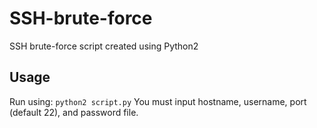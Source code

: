 # SSH-brute-force
SSH brute-force script created using Python2

## Usage
Run using:
```python2 script.py```
You must input hostname, username, port (default 22), and password file.